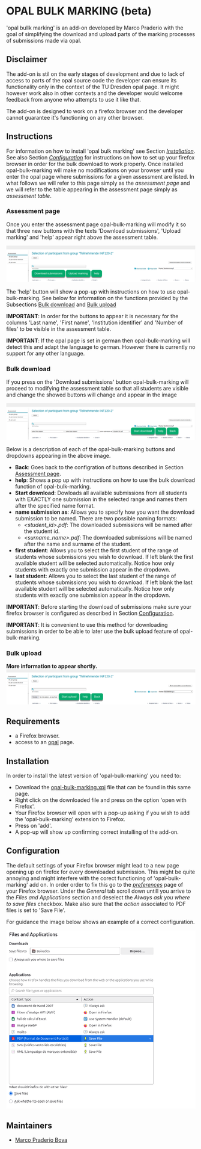 # OPAL BULK MARKING (beta)

'opal bullk marking' is an add-on developed by Marco Praderio with the goal of simplifying the download and upload parts of the marking processes of submissions made via opal.

## Disclaimer
The add-on is stil on the early stages of development and due to lack of access to parts of the opal source code the developer can ensure its functionality only in the context of the TU Dresden opal page. It might however work also in other contexts and the developer would welcome feedback from anyone who attempts to use it like that.

The add-on is designed to work on a firefox browser and the developer cannot guarantee it's functioning on any other browser.

## Instructions
For information on how to install 'opal bulk marking' see Section *[Installation](#sec_installation)*. See also Section *[Configuration](#sec_configuration)* for instructions on how to set up your firefox browser in order for the bulk download to work properly.
Once installed opal-bulk-marking will make no modifications on your browser until you enter the opal page where submissions for a given assessment are listed. In what follows we will refer to this page simply as the *assessment page* and we will refer to the table appearing in the assessment page simply as *assessment table*.

<a id="subsec_main"></a>
### Assessment page
Once you enter the assessment page opal-bulk-marking will modify it so that three new buttons with the texts 'Download submissions', 'Upload marking' and 'help' appear right above the assessment table.

![main](https://github.com/PraderioM/opal-bulk-marking/blob/main/images/main.png?raw=true)

The 'help' button will show a pop-up with instructions on how to use opal-bulk-marking. See below for information on the functions provided by the Subsections [Bulk download](#subsec_download) and [Bulk upload](#subsec_upload)

**IMPORTANT**: In order for the buttons to appear it is necessary for the columns 'Last name', 'First name', 'Institution identifier' and 'Number of files' to be visible in the assessment table.

**IMPORTANT**: If the opal page is set in german then opal-bulk-marking will detect this and adapt the language to german. However there is currently no support for any other language.

<a id="subsec_download"></a>
### Bulk download
If you press on the 'Download submissions' button opal-bulk-marking will proceed to modifying the assessment table so that all students are visible and change the showed buttons will change and appear in the image

![dowload](https://github.com/PraderioM/opal-bulk-marking/blob/main/images/download.png?raw=true)

Below is a description of each of the opal-bulk-marking buttons and dropdowns appearing in the above image.
* **Back**: Goes back to the configration of buttons described in Section [Assessment page](#subsec_main).
* **help**: Shows a pop up with instructions on how to use the bulk download function of opal-bulk-marking.
* **Start download**: Dowloads all available submissions from all students with EXACTLY one submission in the selected range and names them after the specified name format.
* **name submission as**: Allows you to specify how you want the download submission to be named. There are two possible naming formats:
    * *\<student_id>.pdf*: The downloaded submissions will be named after the student id.
    * *\<surname_name>.pdf*: The downloaded submissions will be named after the name and surname of the student.
* **first student**: Allows you to select the first student of the range of students whose submissions you wish to download. If left blank the first available student will be selected automatically. Notice how only students with exactly one submission appear in the dropdown.
* **last student**: Allows you to select the last student of the range of students whose submissions you wish to download. If left blank the last available student will be selected automatically. Notice how only students with exactly one submission appear in the dropdown.


**IMPORTANT**: Before starting the download of submissions make sure your firefox browser is configured as described in Section [Configuration](#sec_configuration).

**IMPORTANT**: It is convenient to use this method for downloading submissions in order to be able to later use the bulk upload feature of opal-bulk-marking.

<a id="subsec_upload"></a>
### Bulk upload
**More information to appear shortly.**
![upload](https://github.com/PraderioM/opal-bulk-marking/blob/main/images/upload.png?raw=true)

## Requirements
* a Firefox browser.
* access to an [opal](https://bildungsportal.sachsen.de/opal/home?7) page.


<a id="sec_installation"></a>
## Installation
In order to install the latest version of 'opal-bulk-marking' you need to:
* Download the [opal-bulk-marking.xpi](https://github.com/PraderioM/opal-bulk-marking/raw/refs/heads/main/opal-bulk-marking.xpi) file that can be found in this same page.
* Right click on the downloaded file and press on the option 'open with Firefox'.
* Your Firefox browser will open with a pop-up asking if you wish to add the 'opal-bulk-marking' extension to Firefox.
* Press on 'add'.
* A pop-up will show up confirming correct installing of the add-on.

<a id="sec_configuration"></a>
## Configuration
The default settings of your Firefox browser might lead to a new page opening up on firefox for every downloaded submission.
This might be quite annoying and might interfere with the corect functioning of 'opal-bulk-marking' add on.
In order order to fix this go to the *[preferences](about:preferences)* page of your Firefox browser. Under the *General* tab scroll down untill you arrive to the *Files and Applications* section and deselect the *Always ask you where to save files* checkbox.
Make also sure that the *action* associated to PDF files is set to 'Save File'.

For guidance the image below shows an example of a correct configuration.

![main](https://github.com/PraderioM/opal-bulk-marking/blob/main/images/settings.png?raw=true)

## Maintainers
* [Marco Praderio Bova](https://marcopraderiobova.com/)